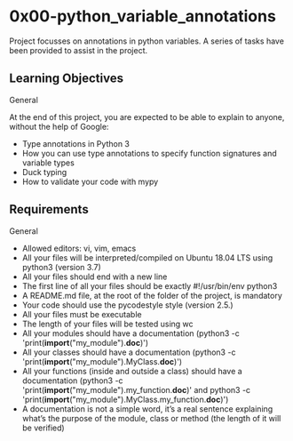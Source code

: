 # 0x00-python_variable_annotations

Project focusses on annotations in python variables. A series of tasks have been provided to assist in the project.

## Learning Objectives

General

At the end of this project, you are expected to be able to explain to anyone, without the help of Google:

 - Type annotations in Python 3
 - How you can use type annotations to specify function signatures and variable types
 - Duck typing
 - How to validate your code with mypy

## Requirements

General

 - Allowed editors: vi, vim, emacs
 - All your files will be interpreted/compiled on Ubuntu 18.04 LTS using python3 (version 3.7)
 - All your files should end with a new line
 - The first line of all your files should be exactly #!/usr/bin/env python3
 - A README.md file, at the root of the folder of the project, is mandatory
 - Your code should use the pycodestyle style (version 2.5.)
 - All your files must be executable
 - The length of your files will be tested using wc
 - All your modules should have a documentation (python3 -c 'print(__import__("my_module").__doc__)')
 - All your classes should have a documentation (python3 -c 'print(__import__("my_module").MyClass.__doc__)') 
 - All your functions (inside and outside a class) should have a documentation (python3 -c 'print(__import__("my_module").my_function.__doc__)' and python3 -c 'print(__import__("my_module").MyClass.my_function.__doc__)')
 - A documentation is not a simple word, it’s a real sentence explaining what’s the purpose of the module, class or method (the length of it will be verified)